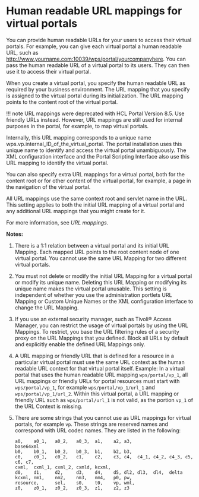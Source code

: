 # Human readable URL mappings for virtual portals

You can provide human readable URLs for your users to access their virtual portals. For example, you can give each virtual portal a human readable URL, such as http://www.yourname.com:10039/wps/portal/yourcompanyhere. You can pass the human readable URL of a virtual portal to its users. They can then use it to access their virtual portal.

When you create a virtual portal, you specify the human readable URL as required by your business environment. The URL mapping that you specify is assigned to the virtual portal during its initialization. The URL mapping points to the content root of the virtual portal.

!!! note
    URL mappings were deprecated with HCL Portal Version 8.5. Use friendly URLs instead. However, URL mappings are still used for internal purposes in the portal, for example, to map virtual portals.

Internally, this URL mapping corresponds to a unique name wps.vp.internal\_ID\_of\_the\_virtual\_portal. The portal installation uses this unique name to identify and access the virtual portal unambiguously. The XML configuration interface and the Portal Scripting Interface also use this URL mapping to identify the virtual portal.

You can also specify extra URL mappings for a virtual portal, both for the content root or for other content of the virtual portal, for example, a page in the navigation of the virtual portal.

All URL mappings use the same context root and servlet name in the URL. This setting applies to both the initial URL mapping of a virtual portal and any additional URL mappings that you might create for it.

For more information, see *URL mappings*.

**Notes:**

1.  There is a 1:1 relation between a virtual portal and its initial URL Mapping. Each mapped URL points to the root content node of one virtual portal. You cannot use the same URL Mapping for two different virtual portals.
2.  You must not delete or modify the initial URL Mapping for a virtual portal or modify its unique name. Deleting this URL Mapping or modifying its unique name makes the virtual portal unusable. This setting is independent of whether you use the administration portlets URL Mapping or Custom Unique Names or the XML configuration interface to change the URL Mapping.
3.  If you use an external security manager, such as Tivoli® Access Manager, you can restrict the usage of virtual portals by using the URL Mappings. To restrict, you base the URL filtering rules of a security proxy on the URL Mappings that you defined. Block all URLs by default and explicitly enable the defined URL Mappings only.
4.  A URL mapping or friendly URL that is defined for a resource in a particular virtual portal must use the same URL context as the human readable URL context for that virtual portal itself. Example: In a virtual portal that uses the human readable URL mapping `wps/portal/vp_1`, all URL mappings or friendly URLs for portal resources must start with `wps/portal/vp_1`, for example `wps/portal/vp_1/url_1` and `wps/portal/vp_1/url_2`. Within this virtual portal, a URL mapping or friendly URL such as `wps/portal/url_1` is not valid, as the portion `vp_1` of the URL Context is missing.
5.  There are some strings that you cannot use as URL mappings for virtual portals, for example `vp`. These strings are reserved names and correspond with URL codec names. They are listed in the following:

    ```
    a0,    a0_1,   a0_2,   a0_3,  a1,    a2, a3,
    base64xml
    b0,    b0_1,   b0_2,   b0_3,  b1,    b2, b3, 
    c0,    c0_1,   c0_2,   c1,    c2,    c3, c4,  c4_1, c4_2, c4_3, c5, c6, c7, 
    cxml,  cxml_1, cxml_2, cxmld, kcxml,
    d0,    d1,     d2,     d3,    d4,    d5, dl2, dl3,  dl4,  delta
    kcxml, nm1,    nm2,    nm3,   nm4,   p0, pw, 
    resource,      sel,    s0,    t0,    vp, wml,
    z0,    z0_1,   z0_2,   z0_3,  z1,    z2, z3
    ```


<!--
**Related information**  


[Using friendly URLs](../admin-system/mp_friendly_url.md)

[URL mapping](../admin-system/adurlmap.md)

[XML configuration interface and content associations](../admin-system/mp_wcm_contentmap_xml.md)

[Automatically grant page access to community members](../admin-system/commpages_delegate_access.md)

[REST API and content associations](../admin-system/mp_wcm_contentmap_restapi.md)

[Access permissions](../admin-system/sec_acc_rights.md) -->

